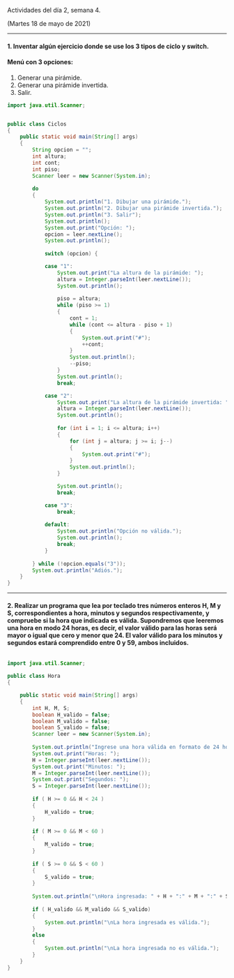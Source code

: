 Actividades del día 2, semana 4.

(Martes 18 de mayo de 2021)

---

#### 1. Inventar algún ejercicio donde se use los 3 tipos de ciclo y switch.
 
#### Menú con 3 opciones:
1. Generar una pirámide.
2. Generar una pirámide invertida.
3. Salir.

```Java
import java.util.Scanner;


public class Ciclos
{
	public static void main(String[] args)
	{
		String opcion = "";
		int altura;
		int cont;
		int piso;
		Scanner leer = new Scanner(System.in);
		
		do
		{
			System.out.println("1. Dibujar una pirámide.");
			System.out.println("2. Dibujar una pirámide invertida.");
			System.out.println("3. Salir");
			System.out.println();
			System.out.print("Opción: ");
			opcion = leer.nextLine();
			System.out.println();
			
			switch (opcion) {

			case "1":
				System.out.print("La altura de la pirámide: ");
				altura = Integer.parseInt(leer.nextLine());
				System.out.println();
				
				piso = altura;
				while (piso >= 1)
				{
					cont = 1;
					while (cont <= altura - piso + 1)
					{
						System.out.print("#");
						++cont;
					}
					System.out.println();
					--piso;
				}
				System.out.println();
				break;

			case "2":
				System.out.print("La altura de la pirámide invertida: ");
				altura = Integer.parseInt(leer.nextLine());
				System.out.println();
				
				for (int i = 1; i <= altura; i++)
				{
					for (int j = altura; j >= i; j--)
					{
						System.out.print("#");
					}
					System.out.println();
				}

				System.out.println();
				break;

			case "3":
				break;
        
			default:
				System.out.println("Opción no válida.");
				System.out.println();
				break;
			}
					
		} while (!opcion.equals("3"));
		System.out.println("Adiós.");
	}
}
````


---

#### 2. Realizar un programa que lea por teclado tres números enteros H, M y S, correspondientes a hora, minutos y segundos respectivamente, y compruebe si la hora que indicada es válida. Supondremos que leeremos una hora en modo 24 horas, es decir, el valor válido para las horas será mayor o igual que cero y menor que 24. El valor válido para los minutos y segundos estará comprendido entre 0 y 59, ambos incluidos. 

```Java

import java.util.Scanner;

public class Hora
{

	public static void main(String[] args)
	{
		int H, M, S;
		boolean H_valido = false;
		boolean M_valido = false;
		boolean S_valido = false;
		Scanner leer = new Scanner(System.in);
		
		System.out.println("Ingrese una hora válida en formato de 24 horas:\n");
		System.out.print("Horas: ");
		H = Integer.parseInt(leer.nextLine());
		System.out.print("Minutos: ");
		M = Integer.parseInt(leer.nextLine());
		System.out.print("Segundos: ");
		S = Integer.parseInt(leer.nextLine());
		
		if ( H >= 0 && H < 24 )
		{
			H_valido = true;
		}
		
		if ( M >= 0 && M < 60 )
		{
			M_valido = true;
		}
		
		if ( S >= 0 && S < 60 )
		{
			S_valido = true;
		}
		
		System.out.println("\nHora ingresada: " + H + ":" + M + ":" + S);
		
		if ( H_valido && M_valido && S_valido)
		{
			System.out.println("\nLa hora ingresada es válida.");
		}
		else
		{
			System.out.println("\nLa hora ingresada no es válida.");
		}
	}
}
```